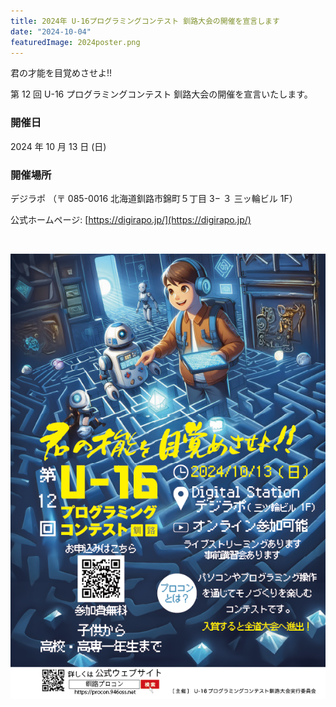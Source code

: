 ```yaml
---
title: 2024年 U-16プログラミングコンテスト 釧路大会の開催を宣言します
date: "2024-10-04"
featuredImage: 2024poster.png
---
```


君の才能を目覚めさせよ!!

第 12 回 U-16 プログラミングコンテスト 釧路大会の開催を宣言いたします。

### 開催日

2024 年 10 月 13 日 (日)

### 開催場所

デジラポ （〒 085-0016 北海道釧路市錦町５丁目 3− ３ 三ッ輪ビル 1F）

公式ホームページ: [https://digirapo.jp/](https://digirapo.jp/)

<br>

![2024年U-16プロコン釧路大会のポスター](./2024poster.png)

